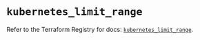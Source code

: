 # `kubernetes_limit_range`

Refer to the Terraform Registry for docs: [`kubernetes_limit_range`](https://registry.terraform.io/providers/hashicorp/kubernetes/2.27.0/docs/resources/limit_range).
